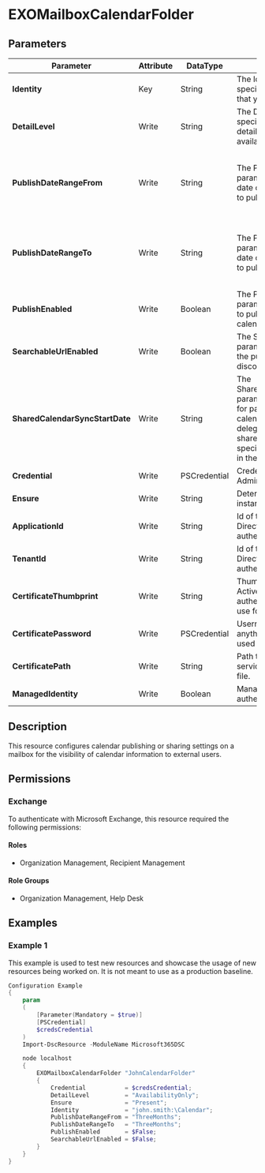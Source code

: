 ﻿# EXOMailboxCalendarFolder

## Parameters

| Parameter | Attribute | DataType | Description | Allowed Values |
| --- | --- | --- | --- | --- |
| **Identity** | Key | String | The Identity parameter specifies the calendar folder that you want to modify. | |
| **DetailLevel** | Write | String | The DetailLevel parameter specifies the level of calendar detail that's published and available to anonymous users. | `AvailabilityOnly`, `LimitedDetails`, `FullDetails` |
| **PublishDateRangeFrom** | Write | String | The PublishDateRangeFrom parameter specifies the start date of calendar information to publish (past information). | `OneDay`, `ThreeDays`, `OneWeek`, `OneMonth`, `ThreeMonths`, `SixMonths`, `OneYear` |
| **PublishDateRangeTo** | Write | String | The PublishDateRangeTo parameter specifies the end date of calendar information to publish (future information). | `OneDay`, `ThreeDays`, `OneWeek`, `OneMonth`, `ThreeMonths`, `SixMonths`, `OneYear` |
| **PublishEnabled** | Write | Boolean | The PublishEnabled parameter specifies whether to publish the specified calendar information. | |
| **SearchableUrlEnabled** | Write | Boolean | The SearchableUrlEnabled parameter specifies whether the published calendar URL is discoverable on the web. | |
| **SharedCalendarSyncStartDate** | Write | String | The SharedCalendarSyncStartDate parameter specifies the limit for past events in the shared calendar that are visible to delegates. A copy of the shared calendar within the specified date range is stored in the delegate's mailbox. | |
| **Credential** | Write | PSCredential | Credentials of the Exchange Admin | |
| **Ensure** | Write | String | Determines wether or not the instance exist. | `Present` |
| **ApplicationId** | Write | String | Id of the Azure Active Directory application to authenticate with. | |
| **TenantId** | Write | String | Id of the Azure Active Directory tenant used for authentication. | |
| **CertificateThumbprint** | Write | String | Thumbprint of the Azure Active Directory application's authentication certificate to use for authentication. | |
| **CertificatePassword** | Write | PSCredential | Username can be made up to anything but password will be used for CertificatePassword | |
| **CertificatePath** | Write | String | Path to certificate used in service principal usually a PFX file. | |
| **ManagedIdentity** | Write | Boolean | Managed ID being used for authentication. | |

## Description

This resource configures calendar publishing or sharing settings on a mailbox
for the visibility of calendar information to external users.

## Permissions

### Exchange

To authenticate with Microsoft Exchange, this resource required the following permissions:

#### Roles

- Organization Management, Recipient Management

#### Role Groups

- Organization Management, Help Desk

## Examples

### Example 1

This example is used to test new resources and showcase the usage of new resources being worked on.
It is not meant to use as a production baseline.

```powershell
Configuration Example
{
    param
    (
        [Parameter(Mandatory = $true)]
        [PSCredential]
        $credsCredential
    )
    Import-DscResource -ModuleName Microsoft365DSC

    node localhost
    {
        EXOMailboxCalendarFolder "JohnCalendarFolder"
        {
            Credential           = $credsCredential;
            DetailLevel          = "AvailabilityOnly";
            Ensure               = "Present";
            Identity             = "john.smith:\Calendar";
            PublishDateRangeFrom = "ThreeMonths";
            PublishDateRangeTo   = "ThreeMonths";
            PublishEnabled       = $False;
            SearchableUrlEnabled = $False;
        }
    }
}
```


